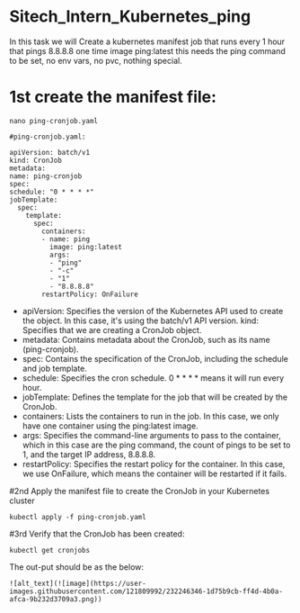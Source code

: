 # Sitech_Intern_Kubernetes_ping
  
In this task we will Create a kubernetes manifest job that runs every 1 hour that pings 8.8.8.8 one time
image ping:latest
this needs the ping command to be set, no env vars, no pvc, nothing special.

# 1st create the manifest file:

  ```
  nano ping-cronjob.yaml
  ```
  
    #ping-cronjob.yaml:
  ```
  apiVersion: batch/v1
kind: CronJob
metadata:
  name: ping-cronjob
spec:
  schedule: "0 * * * *"
  jobTemplate:
    spec:
      template:
        spec:
          containers:
          - name: ping
            image: ping:latest
            args:
            - "ping"
            - "-c"
            - "1"
            - "8.8.8.8"
          restartPolicy: OnFailure

  ```
  
  
  - apiVersion: Specifies the version of the Kubernetes API used to create the object. In this case, it's using the batch/v1 API version.
kind: Specifies that we are creating a CronJob object.
  - metadata: Contains metadata about the CronJob, such as its name (ping-cronjob).
  - spec: Contains the specification of the CronJob, including the schedule and job template.
  - schedule: Specifies the cron schedule. 0 * * * * means it will run every hour.
  - jobTemplate: Defines the template for the job that will be created by the CronJob.
  - containers: Lists the containers to run in the job. In this case, we only have one container using the ping:latest image.
  - args: Specifies the command-line arguments to pass to the container, which in this case are the ping command, the count of pings to be set to 1, and the target IP address, 8.8.8.8.
  - restartPolicy: Specifies the restart policy for the container. In this case, we use OnFailure, which means the container will be restarted if it fails.
  
  #2nd Apply the manifest file to create the CronJob in your Kubernetes cluster
  
    
    kubectl apply -f ping-cronjob.yaml
    
    
  #3rd Verify that the CronJob has been created:
  
    
    kubectl get cronjobs

    
   The out-put should be as the below:
    
    ![alt_text](![image](https://user-images.githubusercontent.com/121809992/232246346-1d75b9cb-ff4d-4b0a-afca-9b232d3709a3.png))


    
    

